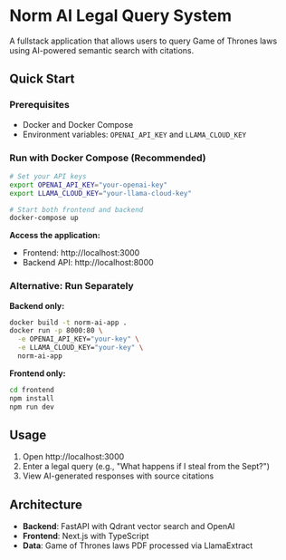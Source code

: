 # Norm AI Legal Query System

A fullstack application that allows users to query Game of Thrones laws using AI-powered semantic search with citations.

## Quick Start

### Prerequisites
- Docker and Docker Compose
- Environment variables: `OPENAI_API_KEY` and `LLAMA_CLOUD_KEY`

### Run with Docker Compose (Recommended)
```bash
# Set your API keys
export OPENAI_API_KEY="your-openai-key"
export LLAMA_CLOUD_KEY="your-llama-cloud-key"

# Start both frontend and backend
docker-compose up
```

**Access the application:**
- Frontend: http://localhost:3000
- Backend API: http://localhost:8000

### Alternative: Run Separately

**Backend only:**
```bash
docker build -t norm-ai-app .
docker run -p 8000:80 \
  -e OPENAI_API_KEY="your-key" \
  -e LLAMA_CLOUD_KEY="your-key" \
  norm-ai-app
```

**Frontend only:**
```bash
cd frontend
npm install
npm run dev
```

## Usage
1. Open http://localhost:3000
2. Enter a legal query (e.g., "What happens if I steal from the Sept?")
3. View AI-generated responses with source citations

## Architecture
- **Backend**: FastAPI with Qdrant vector search and OpenAI
- **Frontend**: Next.js with TypeScript
- **Data**: Game of Thrones laws PDF processed via LlamaExtract
